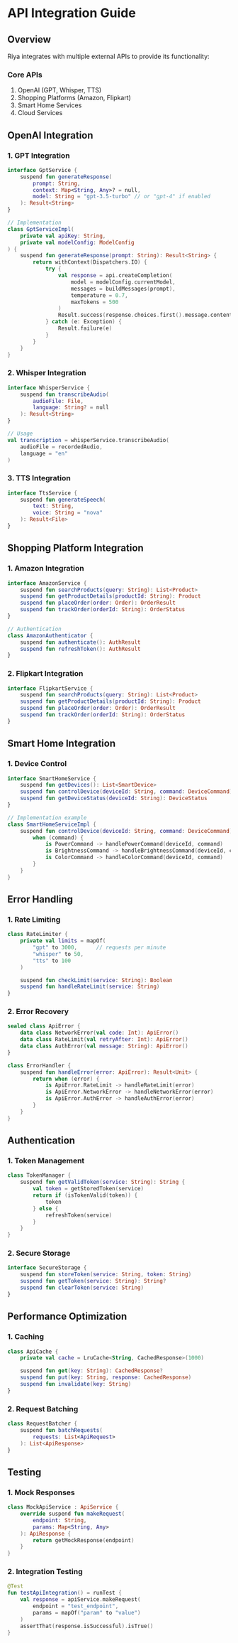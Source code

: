 # API Integration Guide

## Overview

Riya integrates with multiple external APIs to provide its functionality:

### Core APIs

1. OpenAI (GPT, Whisper, TTS)
2. Shopping Platforms (Amazon, Flipkart)
3. Smart Home Services
4. Cloud Services

## OpenAI Integration

### 1. GPT Integration

```kotlin
interface GptService {
    suspend fun generateResponse(
        prompt: String,
        context: Map<String, Any>? = null,
        model: String = "gpt-3.5-turbo" // or "gpt-4" if enabled
    ): Result<String>
}

// Implementation
class GptServiceImpl(
    private val apiKey: String,
    private val modelConfig: ModelConfig
) {
    suspend fun generateResponse(prompt: String): Result<String> {
        return withContext(Dispatchers.IO) {
            try {
                val response = api.createCompletion(
                    model = modelConfig.currentModel,
                    messages = buildMessages(prompt),
                    temperature = 0.7,
                    maxTokens = 500
                )
                Result.success(response.choices.first().message.content)
            } catch (e: Exception) {
                Result.failure(e)
            }
        }
    }
}
```

### 2. Whisper Integration

```kotlin
interface WhisperService {
    suspend fun transcribeAudio(
        audioFile: File,
        language: String? = null
    ): Result<String>
}

// Usage
val transcription = whisperService.transcribeAudio(
    audioFile = recordedAudio,
    language = "en"
)
```

### 3. TTS Integration

```kotlin
interface TtsService {
    suspend fun generateSpeech(
        text: String,
        voice: String = "nova"
    ): Result<File>
}
```

## Shopping Platform Integration

### 1. Amazon Integration

```kotlin
interface AmazonService {
    suspend fun searchProducts(query: String): List<Product>
    suspend fun getProductDetails(productId: String): Product
    suspend fun placeOrder(order: Order): OrderResult
    suspend fun trackOrder(orderId: String): OrderStatus
}

// Authentication
class AmazonAuthenticator {
    suspend fun authenticate(): AuthResult
    suspend fun refreshToken(): AuthResult
}
```

### 2. Flipkart Integration

```kotlin
interface FlipkartService {
    suspend fun searchProducts(query: String): List<Product>
    suspend fun getProductDetails(productId: String): Product
    suspend fun placeOrder(order: Order): OrderResult
    suspend fun trackOrder(orderId: String): OrderStatus
}
```

## Smart Home Integration

### 1. Device Control

```kotlin
interface SmartHomeService {
    suspend fun getDevices(): List<SmartDevice>
    suspend fun controlDevice(deviceId: String, command: DeviceCommand)
    suspend fun getDeviceStatus(deviceId: String): DeviceStatus
}

// Implementation example
class SmartHomeServiceImpl {
    suspend fun controlDevice(deviceId: String, command: DeviceCommand) {
        when (command) {
            is PowerCommand -> handlePowerCommand(deviceId, command)
            is BrightnessCommand -> handleBrightnessCommand(deviceId, command)
            is ColorCommand -> handleColorCommand(deviceId, command)
        }
    }
}
```

## Error Handling

### 1. Rate Limiting

```kotlin
class RateLimiter {
    private val limits = mapOf(
        "gpt" to 3000,      // requests per minute
        "whisper" to 50,
        "tts" to 100
    )

    suspend fun checkLimit(service: String): Boolean
    suspend fun handleRateLimit(service: String)
}
```

### 2. Error Recovery

```kotlin
sealed class ApiError {
    data class NetworkError(val code: Int): ApiError()
    data class RateLimit(val retryAfter: Int): ApiError()
    data class AuthError(val message: String): ApiError()
}

class ErrorHandler {
    suspend fun handleError(error: ApiError): Result<Unit> {
        return when (error) {
            is ApiError.RateLimit -> handleRateLimit(error)
            is ApiError.NetworkError -> handleNetworkError(error)
            is ApiError.AuthError -> handleAuthError(error)
        }
    }
}
```

## Authentication

### 1. Token Management

```kotlin
class TokenManager {
    suspend fun getValidToken(service: String): String {
        val token = getStoredToken(service)
        return if (isTokenValid(token)) {
            token
        } else {
            refreshToken(service)
        }
    }
}
```

### 2. Secure Storage

```kotlin
interface SecureStorage {
    suspend fun storeToken(service: String, token: String)
    suspend fun getToken(service: String): String?
    suspend fun clearToken(service: String)
}
```

## Performance Optimization

### 1. Caching

```kotlin
class ApiCache {
    private val cache = LruCache<String, CachedResponse>(1000)

    suspend fun get(key: String): CachedResponse?
    suspend fun put(key: String, response: CachedResponse)
    suspend fun invalidate(key: String)
}
```

### 2. Request Batching

```kotlin
class RequestBatcher {
    suspend fun batchRequests(
        requests: List<ApiRequest>
    ): List<ApiResponse>
}
```

## Testing

### 1. Mock Responses

```kotlin
class MockApiService : ApiService {
    override suspend fun makeRequest(
        endpoint: String,
        params: Map<String, Any>
    ): ApiResponse {
        return getMockResponse(endpoint)
    }
}
```

### 2. Integration Testing

```kotlin
@Test
fun testApiIntegration() = runTest {
    val response = apiService.makeRequest(
        endpoint = "test_endpoint",
        params = mapOf("param" to "value")
    )
    assertThat(response.isSuccessful).isTrue()
}
```
